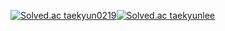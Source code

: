 [![Solved.ac
taekyun0219](http://mazassumnida.wtf/api/v2/generate_badge?boj={taekyun0219})](https://solved.ac/{taekyun0219})[![Solved.ac
taekyunlee](http://mazassumnida.wtf/api/v2/generate_badge?boj={taekyunlee})](https://solved.ac/{taekyunlee})



<!--
**taekyun0219/taekyun0219** is a ✨ _special_ ✨ repository because its `README.md` (this file) appears on your GitHub profile.

Here are some ideas to get you started:

- 🔭 I’m currently working on ...
- 🌱 I’m currently learning ...
- 👯 I’m looking to collaborate on ...
- 🤔 I’m looking for help with ...
- 💬 Ask me about ...
- 📫 How to reach me: ...
- 😄 Pronouns: ...
- ⚡ Fun fact: ...
-->
